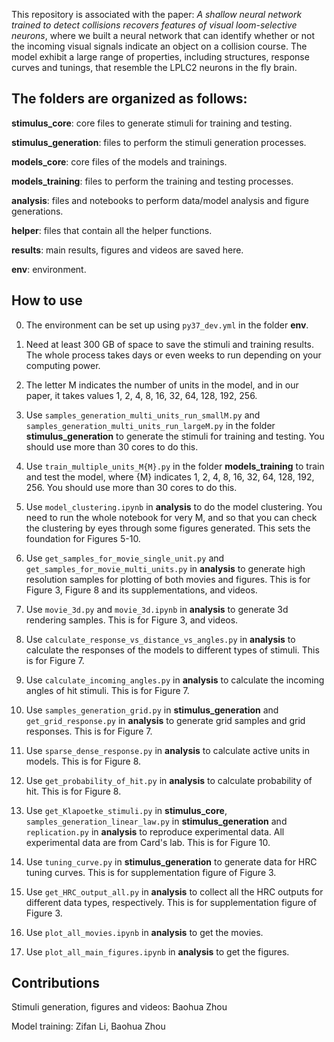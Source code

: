 This repository is associated with the paper: *A shallow neural network trained to detect collisions recovers features of visual loom-selective neurons*, where we built a neural network that can identify whether or not the incoming visual signals indicate an object on a collision course. The model exhibit a large range of properties, including structures, response curves and tunings, that resemble the LPLC2 neurons in the fly brain. 

## The folders are organized as follows:

**stimulus_core**: core files to generate stimuli for training and testing.

**stimulus_generation**: files to perform the stimuli generation processes.

**models_core**: core files of the models and trainings.

**models_training**: files to perform the training and testing processes.

**analysis**: files and notebooks to perform data/model analysis and figure generations.

**helper**: files that contain all the helper functions.

**results**: main results, figures and videos are saved here.

**env**: environment.

## How to use

0) The environment can be set up using `py37_dev.yml` in the folder **env**. 

1) Need at least 300 GB of space to save the stimuli and training results. The whole process takes days or even weeks to run depending on your computing power. 

2) The letter M indicates the number of units in the model, and in our paper, it takes values 1, 2, 4, 8, 16, 32, 64, 128, 192, 256. 

3) Use `samples_generation_multi_units_run_smallM.py` and `samples_generation_multi_units_run_largeM.py` in the folder **stimulus_generation** to generate the stimuli for training and testing. You should use more than 30 cores to do this.

4) Use `train_multiple_units_M{M}.py` in the folder **models_training** to train and test the model, where {M} indicates 1, 2, 4, 8, 16, 32, 64, 128, 192, 256. You should use more than 30 cores to do this.

5) Use `model_clustering.ipynb` in **analysis** to do the model clustering. You need to run the whole notebook for very M, and so that you can check the clustering by eyes through some figures generated. This sets the foundation for Figures 5-10.

6) Use `get_samples_for_movie_single_unit.py` and `get_samples_for_movie_multi_units.py` in **analysis** to generate high resolution samples for plotting of both movies and figures. This is for Figure 3, Figure 8 and its supplementations, and videos.

7) Use `movie_3d.py` and `movie_3d.ipynb` in **analysis** to generate 3d rendering samples. This is for Figure 3, and videos.

8) Use `calculate_response_vs_distance_vs_angles.py` in **analysis** to calculate the responses of the models to different types of stimuli. This is for Figure 7.

9) Use `calculate_incoming_angles.py` in **analysis** to calculate the incoming angles of hit stimuli. This is for Figure 7.

10) Use `samples_generation_grid.py` in **stimulus_generation** and `get_grid_response.py`  in **analysis** to generate grid samples and grid responses. This is for Figure 7.

11) Use `sparse_dense_response.py` in **analysis** to calculate active units in models. This is for Figure 8.

12) Use `get_probability_of_hit.py` in **analysis** to calculate probability of hit. This is for Figure 8.

14) Use `get_Klapoetke_stimuli.py` in **stimulus_core**, `samples_generation_linear_law.py` in **stimulus_generation** and `replication.py` in **analysis** to reproduce experimental data. All experimental data are from Card's lab. This is for Figure 10.

15) Use `tuning_curve.py` in **stimulus_generation** to generate data for HRC tuning curves. This is for supplementation figure of Figure 3.

16) Use `get_HRC_output_all.py` in **analysis** to collect all the HRC outputs for different data types, respectively. This is for supplementation figure of Figure 3.

17) Use `plot_all_movies.ipynb` in **analysis** to get the movies.

18) Use `plot_all_main_figures.ipynb` in **analysis** to get the figures.

## Contributions

Stimuli generation, figures and videos: Baohua Zhou

Model training: Zifan Li, Baohua Zhou







